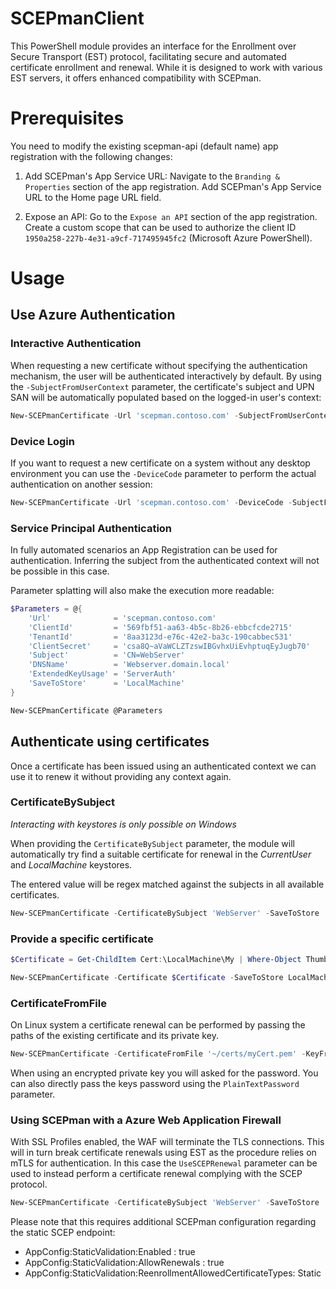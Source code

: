 # SCEPmanClient
This PowerShell module provides an interface for the Enrollment over Secure Transport (EST) protocol, facilitating secure and automated certificate enrollment and renewal. While it is designed to work with various EST servers, it offers enhanced compatibility with SCEPman.

# Prerequisites
You need to modify the existing scepman-api (default name) app registration with the following changes:

1. Add SCEPman's App Service URL:
Navigate to the `Branding & Properties` section of the app registration.
Add SCEPman's App Service URL to the Home page URL field.

2. Expose an API:
Go to the `Expose an API` section of the app registration.
Create a custom scope that can be used to authorize the client ID `1950a258-227b-4e31-a9cf-717495945fc2` (Microsoft Azure PowerShell).

# Usage

## Use Azure Authentication
### Interactive Authentication
When requesting a new certificate without specifying the authentication mechanism, the user will be authenticated interactively by default. By using the `-SubjectFromUserContext` parameter, the certificate's subject and UPN SAN will be automatically populated based on the logged-in user's context:
```powershell
New-SCEPmanCertificate -Url 'scepman.contoso.com' -SubjectFromUserContext -SaveToStore CurrentUser
```

### Device Login
If you want to request a new certificate on a system without any desktop environment you can use the `-DeviceCode` parameter to perform the actual authentication on another session:
```powershell
New-SCEPmanCertificate -Url 'scepman.contoso.com' -DeviceCode -SubjectFromUserContext -SaveToFolder /home/user/certificates
```

### Service Principal Authentication
In fully automated scenarios an App Registration can be used for authentication. Inferring the subject from the authenticated context will not be possible in this case.

Parameter splatting will also make the execution more readable:

```powershell
$Parameters = @{
    'Url'              = 'scepman.contoso.com'
    'ClientId'         = '569fbf51-aa63-4b5c-8b26-ebbcfcde2715'
    'TenantId'         = '8aa3123d-e76c-42e2-ba3c-190cabbec531'
    'ClientSecret'     = 'csa8Q~aVaWCLZTzswIBGvhxUiEvhptuqEyJugb70'
    'Subject'          = 'CN=WebServer'
    'DNSName'          = 'Webserver.domain.local'
    'ExtendedKeyUsage' = 'ServerAuth'
    'SaveToStore'      = 'LocalMachine'
}

New-SCEPmanCertificate @Parameters
```

## Authenticate using certificates
Once a certificate has been issued using an authenticated context we can use it to renew it without providing any context again.

### CertificateBySubject
*Interacting with keystores is only possible on Windows*

When providing the `CertificateBySubject` parameter, the module will automatically try find a suitable certificate for renewal in the *CurrentUser* and *LocalMachine* keystores.

The entered value will be regex matched against the subjects in all available certificates.

```powershell
New-SCEPmanCertificate -CertificateBySubject 'WebServer' -SaveToStore 'LocalMachine'
```

### Provide a specific certificate
```powershell
$Certificate = Get-ChildItem Cert:\LocalMachine\My | Where-Object Thumbprint -eq '9B08EA68B16773CEF3C49D5D95BE50B784638984'

New-SCEPmanCertificate -Certificate $Certificate -SaveToStore LocalMachine
```

### CertificateFromFile
On Linux system a certificate renewal can be performed by passing the paths of the existing certificate and its private key.

```powershell
New-SCEPmanCertificate -CertificateFromFile '~/certs/myCert.pem' -KeyFromFile '~/certs/myKey.key' -SaveToFolder '~/certs'
```

When using an encrypted private key you will asked for the password. You can also directly pass the keys password using the `PlainTextPassword` parameter.

### Using SCEPman with a Azure Web Application Firewall
With SSL Profiles enabled, the WAF will terminate the TLS connections. This will in turn break certificate renewals using EST as the procedure relies on mTLS for authentication. In this case the `UseSCEPRenewal` parameter can be used to instead perform a certificate renewal complying with the SCEP protocol.

```powershell
New-SCEPmanCertificate -CertificateBySubject 'WebServer' -SaveToStore 'LocalMachine' -UseSCEPRenewal
```

Please note that this requires additional SCEPman configuration regarding the static SCEP endpoint:
- AppConfig:StaticValidation:Enabled : true
- AppConfig:StaticValidation:AllowRenewals : true
- AppConfig:StaticValidation:ReenrollmentAllowedCertificateTypes: Static

